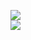 [![](https://img.shields.io/badge/Made%20With-Github%20Spray-lightgrey.svg?style=for-the-badge&logo=github)](https://github.com/Annihil/github-spray#18808)  
[![](https://i.imgur.com/2DrTn0Z.gif)](https://github.com/Annihil/github-spray)